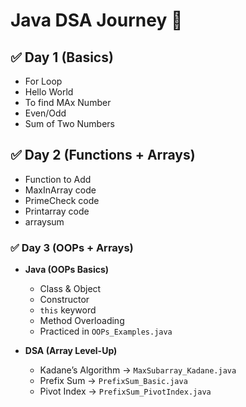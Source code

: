# Java DSA Journey 🚀

## ✅ Day 1 (Basics)
- For Loop
- Hello World
- To find MAx Number
- Even/Odd
- Sum of Two Numbers

## ✅ Day 2 (Functions + Arrays)
- Function to Add
- MaxInArray code
- PrimeCheck code
- Printarray code
- arraysum

### ✅ Day 3 (OOPs + Arrays)

- **Java (OOPs Basics)**  
  - Class & Object  
  - Constructor  
  - `this` keyword  
  - Method Overloading  
  - Practiced in `OOPs_Examples.java`

- **DSA (Array Level-Up)**  
  - Kadane’s Algorithm → `MaxSubarray_Kadane.java`  
  - Prefix Sum → `PrefixSum_Basic.java`  
  - Pivot Index → `PrefixSum_PivotIndex.java`
